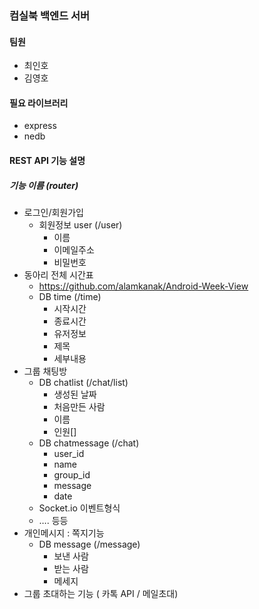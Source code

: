 ### 컴실북 백엔드 서버
#### 팀원
- 최인호
- 김영호

#### 필요 라이브러리
- express
- nedb

#### REST API 기능 설명
##### 기능 이름 (router)
- 로그인/회원가입
    - 회원정보 user (/user)
        - 이름
        - 이메일주소 
        - 비밀번호 
- 동아리 전체 시간표
    - https://github.com/alamkanak/Android-Week-View
    - DB time (/time)
        - 시작시간
        - 종료시간
        - 유저정보
        - 제목
        - 세부내용
- 그룹 채팅방 
    - DB chatlist (/chat/list)
        - 생성된 날짜
        - 처음만든 사람
        - 이름
        - 인원[]
    - DB chatmessage (/chat)
        - user_id
        - name
        - group_id
        - message
        - date
    - Socket.io 이벤트형식
    - …. 등등
- 개인메시지 : 쪽지기능
    - DB message (/message)
        - 보낸 사람
        - 받는 사람
        - 메세지
- 그룹 초대하는 기능 ( 카톡 API / 메일초대)
